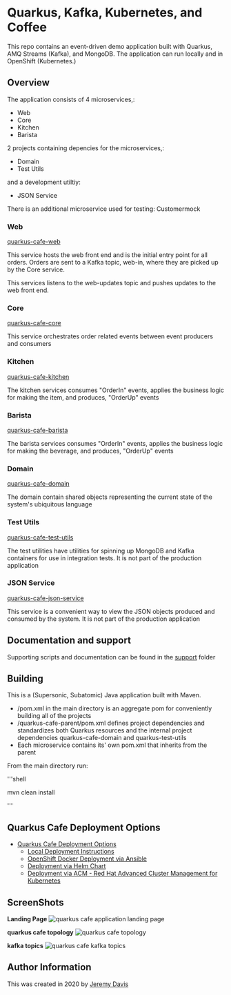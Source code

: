 # Quarkus, Kafka, Kubernetes, and Coffee

This repo contains an event-driven demo application built with Quarkus, AMQ Streams (Kafka), and MongoDB.  The application can run locally and in OpenShift (Kubernetes.)

## Overview

The application consists of 4 microservices,:
* Web
* Core
* Kitchen
* Barista

2 projects containing depencies for the microservices,:
* Domain
* Test Utils

and a development utiltiy:
* JSON Service

There is an additional microservice used for testing: Customermock

### Web

[quarkus-cafe-web](quarkus-cafe-barista/)

This service hosts the web front end and is the initial entry point for all orders.  Orders are sent to a Kafka topic, web-in, where they are picked up by the Core service.

This services listens to the web-updates topic and pushes updates to the web front end.

### Core

[quarkus-cafe-core](quarkus-cafe-core/)

This service orchestrates order related events between event producers and consumers 

### Kitchen
[quarkus-cafe-kitchen](quarkus-cafe-kitchen)

The kitchen services consumes "OrderIn" events, applies the business logic for making the item, and produces, "OrderUp" events

### Barista
[quarkus-cafe-barista](quarkus-cafe-barista)

The barista services consumes "OrderIn" events, applies the business logic for making the beverage, and produces, "OrderUp" events

### Domain
[quarkus-cafe-domain](quarkus-cafe-domain)

The domain contain shared objects representing the current state of the system's ubiquitous language

### Test Utils
[quarkus-cafe-test-utils](quarkus-cafe-test-utils)

The test utilities have utilities for spinning up MongoDB and Kafka containers for use in integration tests.  It is not part of the production application

### JSON Service
[quarkus-cafe-json-service](quarkus-cafe-json-service)

This service is a convenient way to view the JSON objects produced and consumed by the system.  It is not part of the production application

## Documentation and support 
Supporting scripts and documentation can be found in the [support](support/) folder

## Building

This is a (Supersonic, Subatomic) Java application built with Maven.  

* /pom.xml in the main directory is an aggregate pom for conveniently building all of the projects
* /quarkus-cafe-parent/pom.xml defines project dependencies and standardizes both Quarkus resources and the internal project dependencies quarkus-cafe-domain and quarkus-test-utils
* Each microservice contains its' own pom.xml that inherits from the parent

From the main directory run:

'''shell

mvn clean install

'''

## Quarkus Cafe Deployment Options 
* [Quarkus Cafe Deployment Options ](support/README.md)
  * [Local Deployment Instructions ](support/README.md#local-deployment-instructions)
  * [OpenShift Docker Deployment via Ansible ](support/README.md#openshift-docker-deployment-via-ansible)
  * [Deployment via Helm Chart](support/README.md#deployment-via-helm-chart)
  * [Deployment via ACM - Red Hat Advanced Cluster Management for Kubernetes](support/README.md#deployment-via-acm---red-hat-advanced-cluster-management-for-kubernetes)

## ScreenShots
**Landing Page**
![quarkus cafe application landing page](support/images/landing-page.png "quarkus application landing page")

**quarkus cafe topology**
![quarkus cafe topology](support/images/quarkus-cafe-applications.png "quarkus cafe topology")

**kafka topics**
![quarkus cafe kafka topics](support/images/ams-topics.png "quarkus cafe  kafka topics")

## Author Information
This was created in 2020 by [Jeremy Davis](https://github.com/jeremyrdavis)
